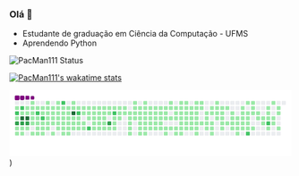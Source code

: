 ### Olá 👋

- Estudante de graduação em Ciência da Computação - UFMS
- Aprendendo Python

![PacMan111 Status](https://github-readme-stats.vercel.app/api?username=pacman111&show_icons=true&theme=gruvbox)
<!--[![Top Linguagens](https://github-readme-stats.vercel.app/api/top-langs/?username=pacman111&layout=compact)](https://github.com/anuraghazra/github-readme-stats) 
-->

[![PacMan111's wakatime stats](https://github-readme-stats.vercel.app/api/wakatime?username=PacMan111)](https://github.com/anuraghazra/github-readme-stats)

![snake gif](https://github.com/PacMan111/PacMan111/blob/output/github-contribution-grid-snake.gif))

<!--START_SECTION:waka-->
<!--END_SECTION:waka-->
